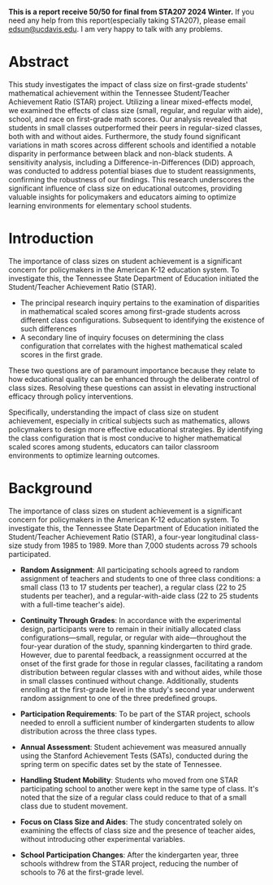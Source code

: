 **This is a report receive 50/50 for final from STA207 2024 Winter.** If you need any help from this report(especially taking STA207), please email edsun@ucdavis.edu. I am very happy to talk with any problems.

# Abstract

This study investigates the impact of class size on first-grade students' mathematical achievement within the Tennessee Student/Teacher Achievement Ratio (STAR) project. Utilizing a linear mixed-effects model, we examined the effects of class size (small, regular, and regular with aide), school, and race on first-grade math scores. Our analysis revealed that students in small classes outperformed their peers in regular-sized classes, both with and without aides. Furthermore, the study found significant variations in math scores across different schools and identified a notable disparity in performance between black and non-black students. A sensitivity analysis, including a Difference-in-Differences (DiD) approach, was conducted to address potential biases due to student reassignments, confirming the robustness of our findings. This research underscores the significant influence of class size on educational outcomes, providing valuable insights for policymakers and educators aiming to optimize learning environments for elementary school students.


# Introduction 

The importance of class sizes on student achievement is a significant concern for policymakers in the American K-12 education system. To investigate this, the Tennessee State Department of Education initiated the Student/Teacher Achievement Ratio (STAR). 

- The principal research inquiry pertains to the examination of disparities in mathematical scaled scores among first-grade students across different class configurations. Subsequent to identifying the existence of such differences
- A secondary line of inquiry focuses on determining the class configuration that correlates with the highest mathematical scaled scores in the first grade.

These two questions are of paramount importance because they relate to how educational quality can be enhanced through the deliberate control of class sizes. Resolving these questions can assist in elevating instructional efficacy through policy interventions. 

Specifically, understanding the impact of class size on student achievement, especially in critical subjects such as mathematics, allows policymakers to design more effective educational strategies. By identifying the class configuration that is most conducive to higher mathematical scaled scores among students, educators can tailor classroom environments to optimize learning outcomes.

# Background

The importance of class sizes on student achievement is a significant concern for policymakers in the American K-12 education system. To investigate this, the Tennessee State Department of Education initiated the Student/Teacher Achievement Ratio (STAR), a four-year longitudinal class-size study from 1985 to 1989. More than 7,000 students across 79 schools participated.

- **Random Assignment**: All participating schools agreed to random assignment of teachers and students to one of three class conditions: a small class (13 to 17 students per teacher), a regular class (22 to 25 students per teacher), and a regular-with-aide class (22 to 25 students with a full-time teacher's aide).

- **Continuity Through Grades**: In accordance with the experimental design, participants were to remain in their initially allocated class configurations—small, regular, or regular with aide—throughout the four-year duration of the study, spanning kindergarten to third grade. However, due to parental feedback, a reassignment occurred at the onset of the first grade for those in regular classes, facilitating a random distribution between regular classes with and without aides, while those in small classes continued without change. Additionally, students enrolling at the first-grade level in the study's second year underwent random assignment to one of the three predefined groups. 

- **Participation Requirements**:  To be part of the STAR project, schools needed to enroll a sufficient number of kindergarten students to allow distribution across the three class types.

- **Annual Assessment**:  Student achievement was measured annually using the Stanford Achievement Tests (SATs), conducted during the spring term on specific dates set by the state of Tennessee.

- **Handling Student Mobility**:  Students who moved from one STAR participating school to another were kept in the same type of class. It's noted that the size of a regular class could reduce to that of a small class due to student movement.

- **Focus on Class Size and Aides**:  The study concentrated solely on examining the effects of class size and the presence of teacher aides, without introducing other experimental variables.

- **School Participation Changes**:  After the kindergarten year, three schools withdrew from the STAR project, reducing the number of schools to 76 at the first-grade level.
